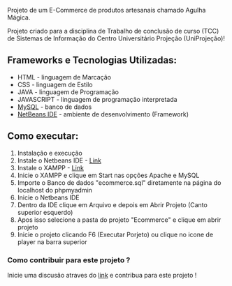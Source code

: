 
Projeto de um E-Commerce de produtos artesanais chamado Agulha Mágica.

Projeto criado para a disciplina de Trabalho de conclusão de curso (TCC) de Sistemas de Informação do Centro Universitário Projeção (UniProjeção)!









<h2>Frameworks e Tecnologias Utilizadas:</h2>


<ul>
  <li>HTML - linguagem de Marcação</li>
  <li>CSS - linguagem de Estilo</li>
  <li>JAVA - linguagem de Programação</li>
  <li>JAVASCRIPT - linguagem de programação interpretada</li>
  <li><a href="https://www.mysql.com/" target="_blank">MySQL</a> - banco de dados </li>
  <li><a href="https://netbeans.apache.org/" target="_blank">NetBeans IDE</a> - ambiente de desenvolvimento (Framework)</li>
</ul>

<h2>Como executar:</h2>

<ol>
  <li>Instalação e execução</li>
  <li>Instale o Netbeans IDE - <a href="https://netbeans.apache.org/" target="_blank">Link</a></li>
  <li>Instale o XAMPP -  <a href="https://www.apachefriends.org/pt_br/download.html" target="_blank">Link</a></li>
  <li>Inicie o XAMPP e clique em Start nas opções Apache e MySQL</li>
  <li>Importe o Banco de dados "ecommerce.sql" diretamente na página do localhost do phpmyadmin</li>
  <li>Inicie o Netbeans IDE</li>
  <li>Dentro da IDE clique em Arquivo e depois em Abrir Projeto (Canto superior esquerdo)</li>
  <li>Apos isso selecione a pasta do projeto "Ecommerce" e clique em abrir projeto</li>
  <li>Inicie o projeto clicando F6 (Executar Porjeto) ou clique no icone de player na barra superior</li>
</ol>

<h3>Como contribuir para este projeto ?</h3>

<p>Inicie uma discusão atraves do <a href="https://github.com/Italorcarvalho/Agulha-Magica/issues">link</a> e contribua para este projeto !</p>
